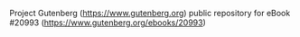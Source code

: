 Project Gutenberg (https://www.gutenberg.org) public repository for eBook #20993 (https://www.gutenberg.org/ebooks/20993)
